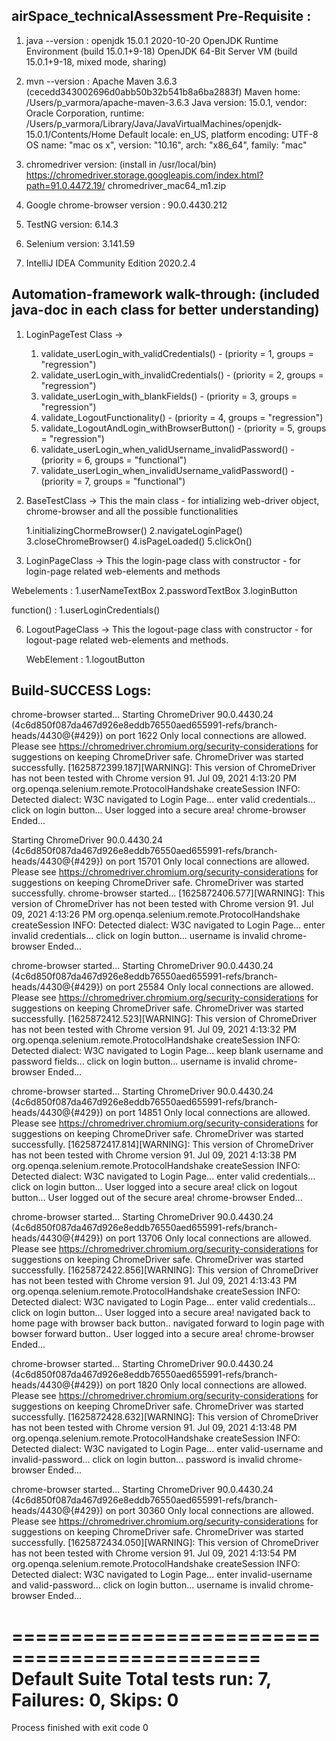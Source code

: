 airSpace_technicalAssessment Pre-Requisite : 
--

1. java --version : 
openjdk 15.0.1 2020-10-20
OpenJDK Runtime Environment (build 15.0.1+9-18)
OpenJDK 64-Bit Server VM (build 15.0.1+9-18, mixed mode, sharing)

2. mvn --version : 
Apache Maven 3.6.3 (cecedd343002696d0abb50b32b541b8a6ba2883f)
Maven home: /Users/p_varmora/apache-maven-3.6.3
Java version: 15.0.1, vendor: Oracle Corporation, runtime: /Users/p_varmora/Library/Java/JavaVirtualMachines/openjdk-15.0.1/Contents/Home
Default locale: en_US, platform encoding: UTF-8
OS name: "mac os x", version: "10.16", arch: "x86_64", family: "mac"

3. chromedriver version: (install in /usr/local/bin)
https://chromedriver.storage.googleapis.com/index.html?path=91.0.4472.19/
chromedriver_mac64_m1.zip

4. Google chrome-browser version : 90.0.4430.212

5. TestNG version: 6.14.3

6. Selenium version: 3.141.59

7. IntelliJ IDEA Community Edition 2020.2.4

Automation-framework walk-through: (included java-doc in each class for better understanding)
--
1. LoginPageTest Class -> 
    1. validate_userLogin_with_validCredentials() - (priority = 1, groups = "regression")
    2. validate_userLogin_with_invalidCredentials() - (priority = 2, groups = "regression")
    3. validate_userLogin_with_blankFields() - (priority = 3, groups = "regression")
    4. validate_LogoutFunctionality() - (priority = 4, groups = "regression")
    5. validate_LogoutAndLogin_withBrowserButton() - (priority = 5, groups = "regression")
    6. validate_userLogin_when_validUsername_invalidPassword() - (priority = 6, groups = "functional")
    7. validate_userLogin_when_invalidUsername_validPassword() - (priority = 7, groups = "functional")

3. BaseTestClass -> This the main class - for intializing web-driver object, chrome-browser and  all the possible functionalities
    
    1.initializingChormeBrowser()
    2.navigateLoginPage()
    3.closeChromeBrowser()
    4.isPageLoaded()
    5.clickOn()

4. LoginPageClass -> This the login-page class with constructor - for login-page related web-elements and methods 
   
 Webelements :    1.userNameTextBox
                  2.passwordTextBox
                  3.loginButton

   function() :  1.userLoginCredentials()

6. LogoutPageClass -> This the logout-page class with constructor - for logout-page related web-elements and methods. 
    
   WebElement : 1.logoutButton 

Build-SUCCESS Logs: 
--

chrome-browser started...
Starting ChromeDriver 90.0.4430.24 (4c6d850f087da467d926e8eddb76550aed655991-refs/branch-heads/4430@{#429}) on port 1622
Only local connections are allowed.
Please see https://chromedriver.chromium.org/security-considerations for suggestions on keeping ChromeDriver safe.
ChromeDriver was started successfully.
[1625872399.187][WARNING]: This version of ChromeDriver has not been tested with Chrome version 91.
Jul 09, 2021 4:13:20 PM org.openqa.selenium.remote.ProtocolHandshake createSession
INFO: Detected dialect: W3C
navigated to Login Page...
enter valid credentials...
click on login button...
User logged into a secure area!
chrome-browser Ended...


Starting ChromeDriver 90.0.4430.24 (4c6d850f087da467d926e8eddb76550aed655991-refs/branch-heads/4430@{#429}) on port 15701
Only local connections are allowed.
Please see https://chromedriver.chromium.org/security-considerations for suggestions on keeping ChromeDriver safe.
ChromeDriver was started successfully.
chrome-browser started...
[1625872406.577][WARNING]: This version of ChromeDriver has not been tested with Chrome version 91.
Jul 09, 2021 4:13:26 PM org.openqa.selenium.remote.ProtocolHandshake createSession
INFO: Detected dialect: W3C
navigated to Login Page...
enter invalid credentials...
click on login button...
username is invalid
chrome-browser Ended...


chrome-browser started...
Starting ChromeDriver 90.0.4430.24 (4c6d850f087da467d926e8eddb76550aed655991-refs/branch-heads/4430@{#429}) on port 25584
Only local connections are allowed.
Please see https://chromedriver.chromium.org/security-considerations for suggestions on keeping ChromeDriver safe.
ChromeDriver was started successfully.
[1625872412.523][WARNING]: This version of ChromeDriver has not been tested with Chrome version 91.
Jul 09, 2021 4:13:32 PM org.openqa.selenium.remote.ProtocolHandshake createSession
INFO: Detected dialect: W3C
navigated to Login Page...
keep blank username and password fields...
click on login button...
username is invalid
chrome-browser Ended...


chrome-browser started...
Starting ChromeDriver 90.0.4430.24 (4c6d850f087da467d926e8eddb76550aed655991-refs/branch-heads/4430@{#429}) on port 14851
Only local connections are allowed.
Please see https://chromedriver.chromium.org/security-considerations for suggestions on keeping ChromeDriver safe.
ChromeDriver was started successfully.
[1625872417.814][WARNING]: This version of ChromeDriver has not been tested with Chrome version 91.
Jul 09, 2021 4:13:38 PM org.openqa.selenium.remote.ProtocolHandshake createSession
INFO: Detected dialect: W3C
navigated to Login Page...
enter valid credentials...
click on login button...
User logged into a secure area!
click on logout button...
User logged out of the secure area!
chrome-browser Ended...


chrome-browser started...
Starting ChromeDriver 90.0.4430.24 (4c6d850f087da467d926e8eddb76550aed655991-refs/branch-heads/4430@{#429}) on port 13706
Only local connections are allowed.
Please see https://chromedriver.chromium.org/security-considerations for suggestions on keeping ChromeDriver safe.
ChromeDriver was started successfully.
[1625872422.856][WARNING]: This version of ChromeDriver has not been tested with Chrome version 91.
Jul 09, 2021 4:13:43 PM org.openqa.selenium.remote.ProtocolHandshake createSession
INFO: Detected dialect: W3C
navigated to Login Page...
enter valid credentials...
click on login button...
User logged into a secure area!
navigated back to home page with browser back button..
navigated forward to login page with bowser forward button..
User logged into a secure area!
chrome-browser Ended...


chrome-browser started...
Starting ChromeDriver 90.0.4430.24 (4c6d850f087da467d926e8eddb76550aed655991-refs/branch-heads/4430@{#429}) on port 1820
Only local connections are allowed.
Please see https://chromedriver.chromium.org/security-considerations for suggestions on keeping ChromeDriver safe.
ChromeDriver was started successfully.
[1625872428.632][WARNING]: This version of ChromeDriver has not been tested with Chrome version 91.
Jul 09, 2021 4:13:48 PM org.openqa.selenium.remote.ProtocolHandshake createSession
INFO: Detected dialect: W3C
navigated to Login Page...
enter valid-username and invalid-password...
click on login button...
password is invalid
chrome-browser Ended...


chrome-browser started...
Starting ChromeDriver 90.0.4430.24 (4c6d850f087da467d926e8eddb76550aed655991-refs/branch-heads/4430@{#429}) on port 30360
Only local connections are allowed.
Please see https://chromedriver.chromium.org/security-considerations for suggestions on keeping ChromeDriver safe.
ChromeDriver was started successfully.
[1625872434.050][WARNING]: This version of ChromeDriver has not been tested with Chrome version 91.
Jul 09, 2021 4:13:54 PM org.openqa.selenium.remote.ProtocolHandshake createSession
INFO: Detected dialect: W3C
navigated to Login Page...
enter invalid-username and valid-password...
click on login button...
username is invalid
chrome-browser Ended...


===============================================
Default Suite
Total tests run: 7, Failures: 0, Skips: 0
===============================================


Process finished with exit code 0
